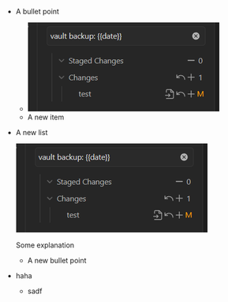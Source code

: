 - A bullet point
	- ![Pasted image 20240905140005](_attachments/Pasted%20image%2020240905140005.png)
	- A new item
- A new list
  
  ![Pasted image 20240905140005](_attachments/Pasted%20image%2020240905140005.png)
  
  Some explanation
  - A new bullet point
- haha
    - sadf